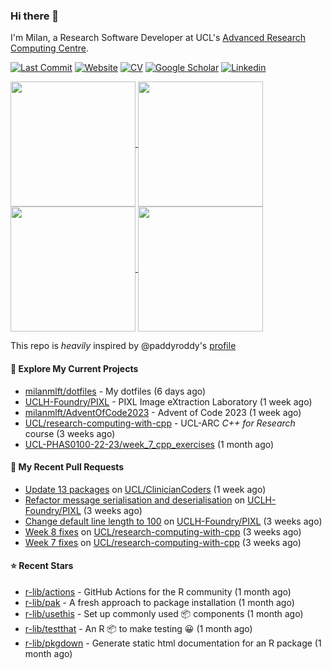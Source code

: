### Hi there 👋

I'm Milan, a Research Software Developer at UCL's [Advanced Research Computing
Centre](https://www.ucl.ac.uk/advanced-research-computing/advanced-research-computing-centre).

[![Last Commit](https://img.shields.io/github/last-commit/milanmlft/milanmlft?label=updated)](https://github.com/milanmlft)
[![Website](https://img.shields.io/badge/GitHub%20Pages-222?logo=githubpages&logoColor=fff&style=for-the-badge&style=flat)](https://milanmlft.dev)
[![CV](https://img.shields.io/badge/CV-PDF-pink.svg)](https://milanmlft.dev/uploads/resume.pdf)
[![Google Scholar](https://img.shields.io/badge/Google%20Scholar-4285F4?logo=googlescholar&logoColor=fff&style=for-the-badge&style=flat)](https://scholar.google.com/citations?user=LwW40HQAAAAJ&hl=en)
[![Linkedin](https://img.shields.io/badge/LinkedIn-0A66C2?logo=linkedin&logoColor=fff&style=for-the-badge&style=flat)](http://www.linkedin.com/in/milan-malfait)


<a href="https://github.com/milanmlft/milanmlft#gh-dark-mode-only">
  <img height=200 align="center" src="https://github-readme-stats-paddyroddy.vercel.app/api?username=milanmlft&disable_animations=true&hide_border=true&hide_title=true&include_all_commits=true&rank_icon=github&show=prs_merged,reviews&show_icons=true&theme=tokyonight" />
</a>
<a href="https://github.com/milanmlft/milanmlft#gh-dark-mode-only">
  <img height=200 align="center" src="https://github-readme-stats-paddyroddy.vercel.app/api/top-langs/?username=milanmlft&hide=jupyter%20notebook,html&langs_count=10&layout=compact&theme=tokyonight" />
</a>


<a href="https://github.com/milanmlft/milanmlft#gh-light-mode-only">
  <img height=200 align="center" src="https://github-readme-stats-paddyroddy.vercel.app/api?username=milanmlft&disable_animations=true&hide_border=true&hide_title=true&include_all_commits=true&rank_icon=github&show=prs_merged,reviews&show_icons=true&theme=default" />
</a>
<a href="https://github.com/milanmlft/milanmlft#gh-light-mode-only">
  <img height=200 align="center" src="https://github-readme-stats-paddyroddy.vercel.app/api/top-langs/?username=milanmlft&hide=jupyter%20notebook,html&langs_count=10&layout=compact&theme=default" />
</a>

This repo is _heavily_ inspired by @paddyroddy's [profile](https://github.com/paddyroddy/paddyroddy)

#### 👷 Explore My Current Projects

- [milanmlft/dotfiles](https://github.com/milanmlft/dotfiles) - My dotfiles
  (6 days ago)
- [UCLH-Foundry/PIXL](https://github.com/UCLH-Foundry/PIXL) - PIXL Image eXtraction Laboratory
  (1 week ago)
- [milanmlft/AdventOfCode2023](https://github.com/milanmlft/AdventOfCode2023) - Advent of Code 2023
  (1 week ago)
- [UCL/research-computing-with-cpp](https://github.com/UCL/research-computing-with-cpp) - UCL-ARC *C&#43;&#43; for Research* course
  (3 weeks ago)
- [UCL-PHAS0100-22-23/week_7_cpp_exercises](https://github.com/UCL-PHAS0100-22-23/week_7_cpp_exercises)
  (1 month ago)

#### 🔨 My Recent Pull Requests

- [Update 13 packages](https://github.com/UCL/ClinicianCoders/pull/10) on [UCL/ClinicianCoders](https://github.com/UCL/ClinicianCoders)
  (1 week ago)
- [Refactor message serialisation and deserialisation](https://github.com/UCLH-Foundry/PIXL/pull/197) on [UCLH-Foundry/PIXL](https://github.com/UCLH-Foundry/PIXL)
  (3 weeks ago)
- [Change default line length to 100](https://github.com/UCLH-Foundry/PIXL/pull/196) on [UCLH-Foundry/PIXL](https://github.com/UCLH-Foundry/PIXL)
  (3 weeks ago)
- [Week 8 fixes](https://github.com/UCL/research-computing-with-cpp/pull/142) on [UCL/research-computing-with-cpp](https://github.com/UCL/research-computing-with-cpp)
  (3 weeks ago)
- [Week 7 fixes](https://github.com/UCL/research-computing-with-cpp/pull/141) on [UCL/research-computing-with-cpp](https://github.com/UCL/research-computing-with-cpp)
  (3 weeks ago)

#### ⭐ Recent Stars

- [r-lib/actions](https://github.com/r-lib/actions) - GitHub Actions for the R community
  (1 month ago)
- [r-lib/pak](https://github.com/r-lib/pak) - A fresh approach to package installation
  (1 month ago)
- [r-lib/usethis](https://github.com/r-lib/usethis) - Set up commonly used 📦 components
  (1 month ago)
- [r-lib/testthat](https://github.com/r-lib/testthat) - An R 📦 to make testing 😀
  (1 month ago)
- [r-lib/pkgdown](https://github.com/r-lib/pkgdown) - Generate static html documentation for an R package
  (1 month ago)
